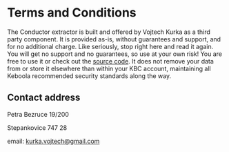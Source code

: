 # Terms and Conditions

The Conductor extractor is built and offered by Vojtech Kurka as a third party component. It is provided as-is, without guarantees and support, and for no additional charge. Like seriously, stop right here and read it again. You will get no support and no guarantees, so use at your own risk! 
You are free to use it or check out the [source code](https://github.com/vokurka/keboola-conductor-ex). It does not remove your data from or store it elsewhere than within your KBC account, maintaining all Keboola recommended security standards along the way.

## Contact address

Petra Bezruce 19/200

Stepankovice  747 28

email: kurka.vojtech@gmail.com